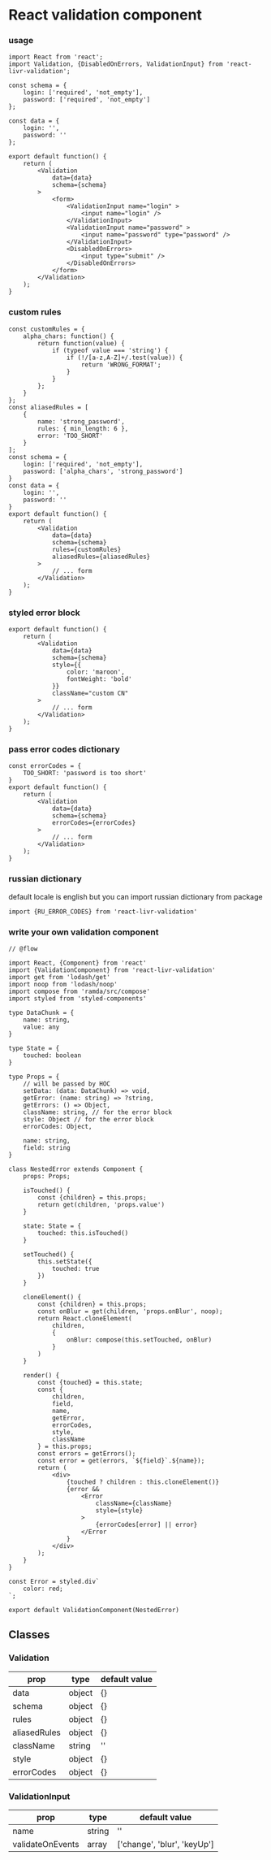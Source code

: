 # React validation component

### usage

```` es6
import React from 'react';
import Validation, {DisabledOnErrors, ValidationInput} from 'react-livr-validation';

const schema = {
    login: ['required', 'not_empty'],
    password: ['required', 'not_empty']
};

const data = {
    login: '',
    password: ''
};

export default function() {
    return (
        <Validation
            data={data}
            schema={schema}
        >
            <form>
                <ValidationInput name="login" >
                    <input name="login" />
                </ValidationInput>
                <ValidationInput name="password" >
                    <input name="password" type="password" />
                </ValidationInput>
                <DisabledOnErrors>
                    <input type="submit" />
                </DisabledOnErrors>
            </form>
        </Validation>
    );   
}
````
### custom rules
```` es6
const customRules = {
    alpha_chars: function() {
        return function(value) {
            if (typeof value === 'string') {
                if (!/[a-z,A-Z]+/.test(value)) {
                    return 'WRONG_FORMAT';
                }
            }
        };
    }
};
const aliasedRules = [
    {
        name: 'strong_password',
        rules: { min_length: 6 },
        error: 'TOO_SHORT'
    }
];
const schema = {
    login: ['required', 'not_empty'],
    password: ['alpha_chars', 'strong_password']
}
const data = {
    login: '',
    password: ''
}
export default function() {
    return (
        <Validation
            data={data}
            schema={schema}
            rules={customRules}
            aliasedRules={aliasedRules}
        >
            // ... form
        </Validation>
    );   
}
````

### styled error block
```` es6
export default function() {
    return (
        <Validation
            data={data}
            schema={schema}
            style={{
                color: 'maroon',
                fontWeight: 'bold'
            }}
            className="custom CN"
        >
            // ... form
        </Validation>
    );   
}
````

### pass error codes dictionary
```` es6
const errorCodes = {
    TOO_SHORT: 'password is too short'
}
export default function() {
    return (
        <Validation
            data={data}
            schema={schema}
            errorCodes={errorCodes}
        >
            // ... form
        </Validation>
    );   
}
````

### russian dictionary
default locale is english but you can import russian dictionary from package
```` es6
import {RU_ERROR_CODES} from 'react-livr-validation'
````

### write your own validation component
```` es6
// @flow

import React, {Component} from 'react'
import {ValidationComponent} from 'react-livr-validation'
import get from 'lodash/get'
import noop from 'lodash/noop'
import compose from 'ramda/src/compose'
import styled from 'styled-components'

type DataChunk = {
    name: string,
    value: any
}

type State = {
    touched: boolean
}

type Props = {
    // will be passed by HOC
    setData: (data: DataChunk) => void,
    getError: (name: string) => ?string,
    getErrors: () => Object,
    className: string, // for the error block
    style: Object // for the error block
    errorCodes: Object,
    
    name: string,
    field: string
}

class NestedError extends Component {
    props: Props;
    
    isTouched() {
        const {children} = this.props;
        return get(children, 'props.value')
    }
    
    state: State = {
        touched: this.isTouched()
    }
    
    setTouched() {
        this.setState({
            touched: true
        })
    }
    
    cloneElement() {
        const {children} = this.props;
        const onBlur = get(children, 'props.onBlur', noop);
        return React.cloneElement(
            children,
            {
                onBlur: compose(this.setTouched, onBlur)
            }
        )
    }
    
    render() {
        const {touched} = this.state;
        const {
            children, 
            field, 
            name, 
            getError,
            errorCodes,
            style,
            className
        } = this.props;
        const errors = getErrors();
        const error = get(errors, `${field}`.${name});
        return (
            <div>
                {touched ? children : this.cloneElement()}
                {error &&
                    <Error
                        className={className}
                        style={style}
                    >
                        {errorCodes[error] || error}
                    </Error
                }
            </div>
        );
    }
}

const Error = styled.div`
    color: red;
`;

export default ValidationComponent(NestedError)

````

## Classes
### Validation
|prop          | type     | default value |
|--------------|----------|---------------|
| data         | object   | {}            |
| schema       | object   | {}            |
| rules        | object   | {}            |
| aliasedRules | object   | {}            |
| className    | string   | ''            |
| style        | object   | {}            |
| errorCodes   | object   | {}            |

### ValidationInput
|prop              | type     | default value               |
|------------------|----------|-----------------------------|
| name             | string   | ''                          |
| validateOnEvents | array    | ['change', 'blur', 'keyUp'] |

